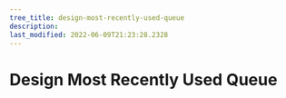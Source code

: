```yaml
---
tree_title: design-most-recently-used-queue
description: 
last_modified: 2022-06-09T21:23:28.2328
---
```


# Design Most Recently Used Queue
